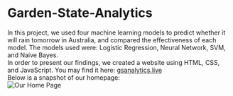 # Garden-State-Analytics
In this project, we used four machine learning models to predict whether it will rain tomorrow in Australia, and compared the effectiveness of each model. The models used were: Logistic Regression, Neural Network, SVM, and Naive Bayes.  
In order to present our findings, we created a website using HTML, CSS, and JavaScript.
You may find it here: [gsanalytics.live](https://www.gsanalytics.live/)  
Below is a snapshot of our homepage:  
![Our Home Page](https://github.com/ognjenstrbanovic/gsanalytics/blob/master/GSA%20Home%20Page%20Screen%20Shot.jpg?raw=true)
